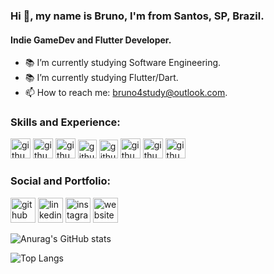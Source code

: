 ### Hi 👋, my name is Bruno, I'm from Santos, SP, Brazil.
#### Indie GameDev and Flutter Developer.

- :books: I’m currently studying Software Engineering. 
- :books: I’m currently studying Flutter/Dart. 
- 📫 How to reach me: bruno4study@outlook.com.

### Skills and Experience:

<img src='https://cdn.icon-icons.com/icons2/2107/PNG/512/file_type_flutter_icon_130599.png' alt='github' height='32'> <img src='https://user-images.githubusercontent.com/26507463/53453892-49908900-3a04-11e9-9dce-77ed3d694326.png' alt='github' height='32'> <img src='https://img.icons8.com/color/344/firebase.png' alt='github' height='32'> <img src='https://cdn-icons-png.flaticon.com/512/5968/5968342.png' alt='github' height='30'>  <img src='https://cdn-icons-png.flaticon.com/512/4492/4492311.png' alt='github' height='30'> <img src='https://iconape.com/wp-content/png_logo_vector/c-sharp-c-logo.png' alt='github' height='32'> <img src='https://cdn.icon-icons.com/icons2/159/PNG/256/java_22523.png' alt='github' height='32'> <img src='https://cdn-icons-png.flaticon.com/512/5969/5969294.png' alt='github' height='32'> 

### Social and Portfolio:

[<img src='https://cdn.jsdelivr.net/npm/simple-icons@3.0.1/icons/github.svg' alt='github' height='40'>](https://github.com/sbrunolima)  [<img src='https://cdn.icon-icons.com/icons2/99/PNG/512/linkedin_socialnetwork_17441.png' alt='linkedin' height='40'>](https://www.linkedin.com/in/bruno-l-santos-793086234/)  [<img src='https://cdn.icon-icons.com/icons2/1753/PNG/512/iconfinder-social-media-applications-3instagram-4102579_113804.png' alt='instagram' height='40'>](https://www.instagram.com/sbrun.lima/)  [<img src='https://cdn.icon-icons.com/icons2/923/PNG/512/google_play_icon-icons.com_72023.png' alt='website' height='40'>](https://play.google.com/store/apps/developer?id=Bruno+L+Santos)  

![Anurag's GitHub stats](https://github-readme-stats.vercel.app/api?username=sbrunolima&show_icons=true&theme=dark)

![Top Langs](https://github-readme-stats.vercel.app/api/top-langs/?username=sbrunolima&layout=compact&theme=dark)
